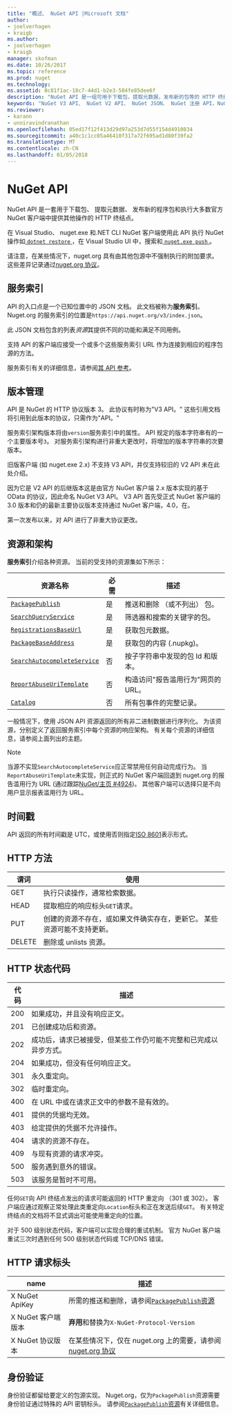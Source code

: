 ```yaml
---
title: "概述、 NuGet API |Microsoft 文档"
author:
- joelverhagen
- kraigb
ms.author:
- joelverhagen
- kraigb
manager: skofman
ms.date: 10/26/2017
ms.topic: reference
ms.prod: nuget
ms.technology: 
ms.assetid: 8c81f1ac-18c7-44d1-b2e3-584fe85dee6f
description: "NuGet API 是一组可用于下载包，提取元数据，发布新的包等的 HTTP 终结点。"
keywords: "NuGet V3 API、 NuGet V2 API、 NuGet JSON、 NuGet 注册 API，NuGet API 平面容器、 NuGet nupkg API、 NuGet 元数据 API、 NuGet 搜索 API、 NuGet 推送 API，NuGe 发布 API，NuGet 删除 API，NuGet 不列出 API，NuGet 协议"
ms.reviewer:
- karann
- unniravindranathan
ms.openlocfilehash: 05ed17f12f413d29d97a253d7d55f154d4910834
ms.sourcegitcommit: a40c1c1cc05a46410f317a72f695ad1d80f39fa2
ms.translationtype: MT
ms.contentlocale: zh-CN
ms.lasthandoff: 01/05/2018
---
```

# <a name="nuget-api"></a>NuGet API

NuGet API 是一套用于下载包、 提取元数据、 发布新的程序包和执行大多数官方 NuGet 客户端中提供其他操作的 HTTP 终结点。

在 Visual Studio、 nuget.exe 和.NET CLI NuGet 客户端使用此 API 执行 NuGet 操作如[ `dotnet restore` ](/dotnet/articles/core/preview3/tools/dotnet-restore)，在 Visual Studio UI 中，搜索和[ `nuget.exe push` ](../tools/cli-ref-push.md)。

请注意，在某些情况下，nuget.org 具有由其他包源中不强制执行的附加要求。 这些差异记录通过[nuget.org 协议](nuget-protocols.md)。

## <a name="service-index"></a>服务索引

API 的入口点是一个已知位置中的 JSON 文档。 此文档被称为**服务索引**。
Nuget.org 的服务索引的位置是`https://api.nuget.org/v3/index.json`。

此 JSON 文档包含的列表*资源*其提供不同的功能和满足不同用例。

支持 API 的客户端应接受一个或多个这些服务索引 URL 作为连接到相应的程序包源的方法。

服务索引有关的详细信息，请参阅[其 API 参考](service-index.md)。

## <a name="versioning"></a>版本管理

API 是 NuGet 的 HTTP 协议版本 3。 此协议有时称为"V3 API。" 这些引用文档将引用到此版本的协议，只需作为"API。"

服务索引架构版本将由`version`服务索引中的属性。 API 规定的版本字符串有的一个主要版本号`3`。 对服务索引架构进行非重大更改时，将增加的版本字符串的次要版本。

旧版客户端 (如 nuget.exe 2.x) 不支持 V3 API，并仅支持较旧的 V2 API 未在此处介绍。

因为它是 V2 API 的后继版本这是由官方 NuGet 客户端 2.x 版本实现的基于 OData 的协议，因此命名 NuGet V3 API。 V3 API 首先受正式 NuGet 客户端的 3.0 版本和仍的最新主要协议版本支持通过 NuGet 客户端，4.0，在。 

第一次发布以来，对 API 进行了非重大协议更改。

## <a name="resources-and-schema"></a>资源和架构

**服务索引**介绍各种资源。 当前的受支持的资源集如下所示：

资源名称                                                          | 必需 | 描述
---------------------------------------------------------------------- | -------- | -----------
[`PackagePublish`](package-publish-resource.md)                        | 是      | 推送和删除 （或不列出） 包。
[`SearchQueryService`](search-query-service-resource.md)               | 是      | 筛选器和搜索的关键字的包。
[`RegistrationsBaseUrl`](registration-base-url-resource.md)            | 是      | 获取包元数据。
[`PackageBaseAddress`](package-base-address-resource.md)               | 是      | 获取包的内容 (.nupkg)。
[`SearchAutocompleteService`](search-autocomplete-service-resource.md) | 否       | 按子字符串中发现的包 Id 和版本。
[`ReportAbuseUriTemplate`](report-abuse-resource.md)                   | 否       | 构造访问"报告滥用行为"网页的 URL。
[`Catalog`](catalog-resource.md)                                       | 否       | 所有包事件的完整记录。

一般情况下，使用 JSON API 资源返回的所有非二进制数据进行序列化。 为该资源，分别定义了返回服务索引中每个资源的响应架构。 有关每个资源的详细信息，请参阅上面列出的主题。

> [!Note]
> 当源不实现`SearchAutocompleteService`应正常禁用任何自动完成行为。 当`ReportAbuseUriTemplate`未实现，则正式的 NuGet 客户端回退到 nuget.org 的报告滥用行为 URL (通过跟踪[NuGet/主页 #4924](https://github.com/NuGet/Home/issues/4924))。 其他客户端可以选择只是不向用户显示报表滥用行为 URL。

## <a name="timestamps"></a>时间戳

API 返回的所有时间戳是 UTC，或使用否则指定[ISO 8601](https://www.iso.org/iso-8601-date-and-time-format.html)表示形式。 

## <a name="http-methods"></a>HTTP 方法

谓词   | 使用
------ | -----------
GET    | 执行只读操作，通常检索数据。
HEAD   | 提取相应的响应标头`GET`请求。
PUT    | 创建的资源不存在，或如果文件确实存在，更新它。 某些资源可能不支持更新。
DELETE | 删除或 unlists 资源。

## <a name="http-status-codes"></a>HTTP 状态代码

代码 | 描述
---- | -----
200  | 如果成功，并且没有响应正文。
201  | 已创建成功后和资源。
202  | 成功后，请求已被接受，但某些工作仍可能不完整和已完成以异步方式。
204  | 如果成功，但没有任何响应正文。
301  | 永久重定向。
302  | 临时重定向。
400  | 在 URL 中或在请求正文中的参数不是有效的。
401  | 提供的凭据均无效。
403  | 给定提供的凭据不允许操作。
404  | 请求的资源不存在。
409  | 与现有资源的请求冲突。
500  | 服务遇到意外的错误。
503  | 该服务是暂时不可用。

任何`GET`向 API 终结点发出的请求可能返回的 HTTP 重定向 （301 或 302）。 客户端应通过观察正常处理此类重定向`Location`标头和正在发送后续`GET`。 有关特定终结点的文档将不显式调出可能使用重定向的位置。

对于 500 级别状态代码，客户端可以实现合理的重试机制。 官方 NuGet 客户端重试三次时遇到任何 500 级别状态代码或 TCP/DNS 错误。

## <a name="http-request-headers"></a>HTTP 请求标头

name                     | 描述
------------------------ | -----------
X NuGet ApiKey           | 所需的推送和删除，请参阅[`PackagePublish`资源](package-publish-resource.md)
X NuGet 客户端版本   | **弃用**和替换为`X-NuGet-Protocol-Version`
X NuGet 协议版本 | 在某些情况下，仅在 nuget.org 上的需要，请参阅[nuget.org 协议](NuGet-Protocols.md)

## <a name="authentication"></a>身份验证

身份验证都留给要定义的包源实现。 Nuget.org，仅为`PackagePublish`资源需要身份验证通过特殊的 API 密钥标头。 请参阅[`PackagePublish`资源](package-publish-resource.md)有关详细信息。
